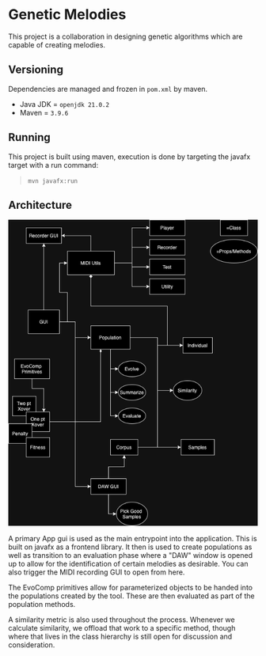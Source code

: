 # Genetic Melodies

This project is a collaboration in designing genetic algorithms which are capable of creating melodies.

## Versioning

Dependencies are managed and frozen in `pom.xml` by maven.

- Java JDK = `openjdk 21.0.2`
- Maven = `3.9.6`

## Running

This project is built using maven, execution is done by targeting the javafx target with a run command:

> `mvn javafx:run`

## Architecture

![evocomp-arch.png](./static/evocomp-arch.png)

A primary App gui is used as the main entrypoint into the application. This is built on javafx as a
frontend library. It then is used to create populations as well as transition to an evaluation phase
where a "DAW" window is opened up to allow for the identification of certain melodies as desirable. 
You can also trigger the MIDI recording GUI to open from here.

The EvoComp primitives allow for parameterized objects to be handed into the populations created by
the tool. These are then evaluated as part of the population methods.

A similarity metric is also used throughout the process. Whenever we calculate similarity, we offload
that work to a specific method, though where that lives in the class hierarchy is still open for
discussion and consideration.